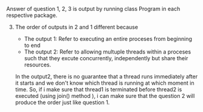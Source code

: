 Answer of question 1, 2, 3 is output by running class Program in each respective package.

3) The order of outputs in 2 and 1 different because
     + The output 1: Refer to executing an entire proceses from beginning to end
     + The output 2: Refer to allowing multuple threads within a proceses such that they excute concurrently, independently but share their resources.

	In the output2, there is no guarantee that a thread runs immediately after it starts and we don't know which thread is running at which moment in time. So, if i make sure that thread1 is terminated before thread2 is executed (using join() method ), i can make sure that the question 2 will produce the order just like question 1.
